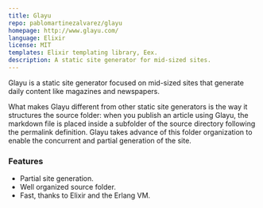 ```yaml
---
title: Glayu
repo: pablomartinezalvarez/glayu
homepage: http://www.glayu.com/
language: Elixir
license: MIT
templates: Elixir templating library, Eex.
description: A static site generator for mid-sized sites.
---
```


Glayu is a static site generator focused on mid-sized sites that generate daily content like magazines and newspapers.

What makes Glayu different from other static site generators is the way it structures the source folder: when you publish an article using Glayu, the markdown file is placed inside a subfolder of the source directory following the permalink definition. Glayu takes advance of this folder organization to enable the concurrent and partial generation of the site.

### Features

* Partial site generation.
* Well organized source folder.
* Fast, thanks to Elixir and the Erlang VM.
